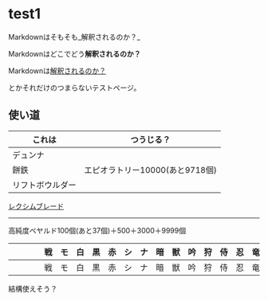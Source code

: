 # test1

Markdownはそもそも_解釈されるのか？_

Markdownはどこでどう**解釈されるのか？**

Markdownは[解釈されるのか？](index.html)

とかそれだけのつまらないテストページ。

## 使い道

|これは|つうじる？|
|----|----|
|デュンナ||
|餅鉄|エピオラトリー10000(あと9718個)|
|リフトボウルダー||

[レクシムブレード](http://wiki.ffo.jp/html/31314.html)

----

高純度ベヤルド100個(あと37個)＋500＋3000＋9999個

|     　　　|戦|モ|白|黒|赤|シ|ナ|暗|獣|吟|狩|侍|忍|竜|召|青|コ|か|踊|学|風|剣|
|---|---|---|---|---|---|---|---|---|---|---|---|---|---|---|---|---|---|---|---|---|---|---|
|     　　　|戦|モ|白|黒|赤|シ|ナ|暗|獣|吟|狩|侍|忍|竜|召|青|コ|か|踊|学|風|剣|

結構使えそう？